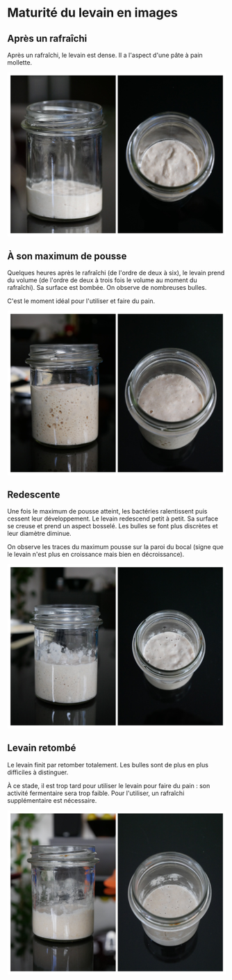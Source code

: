 # Maturité du levain en images

## Après un rafraîchi

Après un rafraîchi, le levain est dense. Il a l'aspect d'une pâte à pain mollette.

![Aspect du levain après un rafraîchi](images/levain-01-rafraichi.png)

## À son maximum de pousse

Quelques heures après le rafraîchi (de l'ordre de deux à six), le levain prend du volume
(de l'ordre de deux à trois fois le volume au moment du rafraîchi). Sa surface est bombée.
On observe de nombreuses bulles.

C'est le moment idéal pour l'utiliser et faire du pain.

![Aspect du levain à son maximum de pousse](images/levain-02-maximum-pousse.png)

## Redescente

Une fois le maximum de pousse atteint, les bactéries ralentissent puis cessent leur
développement. Le levain redescend petit à petit. Sa surface se creuse et prend un
aspect bosselé. Les bulles se font plus discrètes et leur diamètre diminue.

On observe les traces du maximum pousse sur la paroi du bocal (signe que le levain
n'est plus en croissance mais bien en décroissance).

![Aspect du levain lors de la redescente](images/levain-03-redescente.png)

## Levain retombé

Le levain finit par retomber totalement. Les bulles sont de plus en plus difficiles
à distinguer.

À ce stade, il est trop tard pour utiliser le levain pour faire du pain : son activité
fermentaire sera trop faible. Pour l'utiliser, un rafraîchi supplémentaire est nécessaire.

![Aspect du levain retombé](images/levain-04-trop-tard.png)
